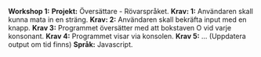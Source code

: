 **Workshop 1:**
**Projekt:** Översättare - Rövarspråket.
**Krav: 1:** Användaren skall kunna mata in en sträng.
**Krav: 2:** Användaren skall bekräfta input med en knapp.
**Krav 3:** Programmet översätter med att bokstaven O vid varje konsonant.
**Krav 4:** Programmet visar via konsolen.
**Krav 5:** ... (Uppdatera output om tid finns)
**Språk:** Javascript.